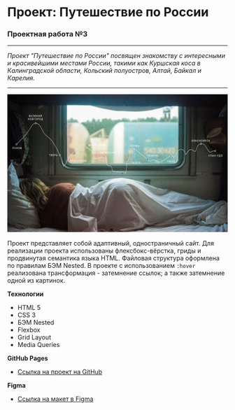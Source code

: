 # Проект: Путешествие по России
### Проектная работа №3
___
_Проект "Путешествие по России" посвящен знакомству с интересными и красивейшими местами России, такими как Куршская коса в Калинградской области, Кольский полуостров, Алтай, Байкал и Карелия._
___
![Alt text](images/lead-polka.jpg)

Проект представляет собой адаптивный, одностраничный сайт.
Для реализации проекта использованы флексбокс-вёрстка, гриды и продвинутая семантика языка HTML.
Файловая структура оформлена по правилам БЭМ Nested.
В проекте с использованием ```:hover``` реализована трансформация - затемнение ссылок; а также затемнение одной из картинок.


**Технологии**
* HTML 5
* CSS 3
* БЭМ Nested
* Flexbox
* Grid Layout
* Media Queries

**GitHub Pages**
* [Ссылка на проект на GitHub](https://vixen86.github.io/russian-travel/)

**Figma**

* [Ссылка на макет в Figma](https://www.figma.com/file/5S2WSbEFL6awjVWJ0NWL8Q/Sprint-3_-Russia-_-desktop-mobile?node-id=28503%3A0)


